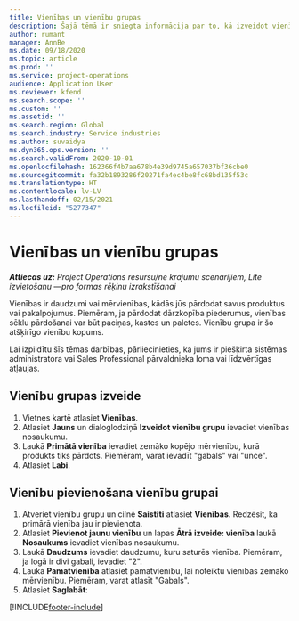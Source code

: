 ```yaml
---
title: Vienības un vienību grupas
description: Šajā tēmā ir sniegta informācija par to, kā izveidot vienības un vienību grupas programmā Dynamics 365 Project Operations.
author: rumant
manager: AnnBe
ms.date: 09/18/2020
ms.topic: article
ms.prod: ''
ms.service: project-operations
audience: Application User
ms.reviewer: kfend
ms.search.scope: ''
ms.custom: ''
ms.assetid: ''
ms.search.region: Global
ms.search.industry: Service industries
ms.author: suvaidya
ms.dyn365.ops.version: ''
ms.search.validFrom: 2020-10-01
ms.openlocfilehash: 162366f4b7aa678b4e39d9745a657037bf36cbe0
ms.sourcegitcommit: fa32b1893286f20271fa4ec4be8fc68bd135f53c
ms.translationtype: HT
ms.contentlocale: lv-LV
ms.lasthandoff: 02/15/2021
ms.locfileid: "5277347"
---
```

# <a name="units-and-unit-groups"></a>Vienības un vienību grupas

_**Attiecas uz:** Project Operations resursu/ne krājumu scenārijiem, Lite izvietošanu —pro formas rēķinu izrakstīšanai_

Vienības ir daudzumi vai mērvienības, kādās jūs pārdodat savus produktus vai pakalpojumus. Piemēram, ja pārdodat dārzkopība piederumus, vienības sēklu pārdošanai var būt paciņas, kastes un paletes. Vienību grupa ir šo atšķirīgo vienību kopums.

Lai izpildītu šīs tēmas darbības, pārliecinieties, ka jums ir piešķirta sistēmas administratora vai Sales Professional pārvaldnieka loma vai līdzvērtīgas atļaujas.

## <a name="create-a-unit-group"></a>Vienību grupas izveide

1. Vietnes kartē atlasiet **Vienības**.
2. Atlasiet **Jauns** un dialoglodziņā **Izveidot vienību grupu** ievadiet vienības nosaukumu.
3. Laukā **Primātā vienība** ievadiet zemāko kopējo mērvienību, kurā produkts tiks pārdots. Piemēram, varat ievadīt "gabals" vai "unce".
4. Atlasiet **Labi**.

## <a name="add-units-to-a-unit-group"></a>Vienību pievienošana vienību grupai

1. Atveriet vienību grupu un cilnē **Saistīti** atlasiet **Vienības**. Redzēsit, ka primārā vienība jau ir pievienota.
2. Atlasiet **Pievienot jaunu vienību** un lapas **Ātrā izveide: vienība** laukā **Nosaukums** ievadiet vienības nosaukumu.
3. Laukā **Daudzums** ievadiet daudzumu, kuru saturēs vienība. Piemēram, ja logā ir divi gabali, ievadiet "2". 
4. Laukā **Pamatvienība** atlasiet pamatvienību, lai noteiktu vienības zemāko mērvienību. Piemēram, varat atlasīt "Gabals".
5. Atlasiet **Saglabāt**:


[!INCLUDE[footer-include](../includes/footer-banner.md)]